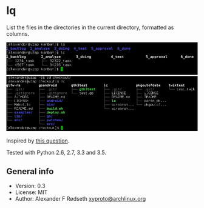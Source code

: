 lq
==

List the files in the directories in the current directory, formatted as columns.

![](screenshot1.png)
![](screenshot2.png)

Inspired by [this question](http://unix.stackexchange.com/questions/83072/ls-should-display-contents-of-flat-directory-structure-in-columns).

Tested with Python 2.6, 2.7, 3.3 and 3.5.

General info
------------

* Version: 0.3
* License: MIT
* Author: Alexander F Rødseth <xyproto@archlinux.org>

